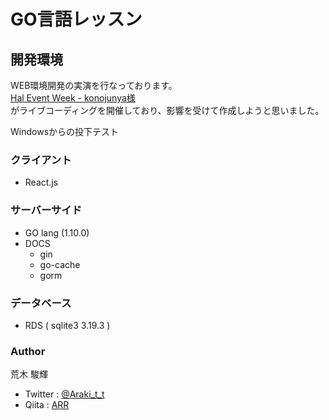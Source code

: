 # GO言語レッスン

## 開発環境

WEB環境開発の実演を行なっております。  
[Hal Event Week - konojunya様](https://github.com/konojunya/HEW2018)  
がライブコーディングを開催しており、影響を受けて作成しようと思いました。

Windowsからの投下テスト

### クライアント
 - React.js

### サーバーサイド
 - GO lang (1.10.0)
 - DOCS
     - gin
     - go-cache
     - gorm

### データベース
 - RDS ( sqlite3 3.19.3 )

### Author

荒木 駿輝
 - Twitter : [@Araki_t_t](https://twitter.com/Araki_t_t)
 - Qiita : [ARR](https://qiita.com/ARR)